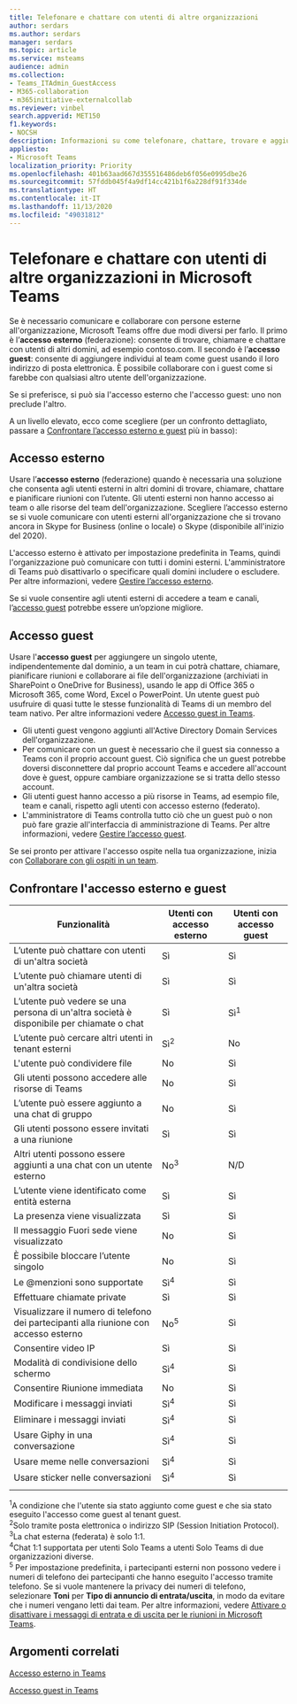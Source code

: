 ```yaml
---
title: Telefonare e chattare con utenti di altre organizzazioni
author: serdars
ms.author: serdars
manager: serdars
ms.topic: article
ms.service: msteams
audience: admin
ms.collection:
- Teams_ITAdmin_GuestAccess
- M365-collaboration
- m365initiative-externalcollab
ms.reviewer: vinbel
search.appverid: MET150
f1.keywords:
- NOCSH
description: Informazioni su come telefonare, chattare, trovare e aggiungere utenti all'esterno dell'organizzazione in Microsoft Teams usando l'accesso esterno (federazione) e l'accesso guest.
appliesto:
- Microsoft Teams
localization_priority: Priority
ms.openlocfilehash: 401b63aad667d355516486deb6f056e0995dbe26
ms.sourcegitcommit: 57fddb045f4a9df14cc421b1f6a228df91f334de
ms.translationtype: HT
ms.contentlocale: it-IT
ms.lasthandoff: 11/13/2020
ms.locfileid: "49031812"
---
```

<a name="call-and-chat-with-users-from-other-organizations-in-microsoft-teams"></a>Telefonare e chattare con utenti di altre organizzazioni in Microsoft Teams
======================================================

Se è necessario comunicare e collaborare con persone esterne all'organizzazione, Microsoft Teams offre due modi diversi per farlo. Il primo è l’**accesso esterno** (federazione): consente di trovare, chiamare e chattare con utenti di altri domini, ad esempio contoso.com. Il secondo è l’**accesso guest**: consente di aggiungere individui al team come guest usando il loro indirizzo di posta elettronica. È possibile collaborare con i guest come si farebbe con qualsiasi altro utente dell'organizzazione.

Se si preferisce, si può sia l'accesso esterno che l'accesso guest: uno non preclude l'altro.

A un livello elevato, ecco come scegliere (per un confronto dettagliato, passare a [Confrontare l’accesso esterno e guest](#compare-external-and-guest-access) più in basso):

## <a name="external-access"></a>Accesso esterno

Usare l’**accesso esterno** (federazione) quando è necessaria una soluzione che consenta agli utenti esterni in altri domini di trovare, chiamare, chattare e pianificare riunioni con l’utente. Gli utenti esterni non hanno accesso ai team o alle risorse del team dell'organizzazione. Scegliere l’accesso esterno se si vuole comunicare con utenti esterni all'organizzazione che si trovano ancora in Skype for Business (online o locale) o Skype (disponibile all'inizio del 2020). 

L'accesso esterno è attivato per impostazione predefinita in Teams, quindi l'organizzazione può comunicare con tutti i domini esterni. L'amministratore di Teams può disattivarlo o specificare quali domini includere o escludere. Per altre informazioni, vedere [Gestire l’accesso esterno](manage-external-access.md). 

Se si vuole consentire agli utenti esterni di accedere a team e canali, l’[accesso guest](#guest-access) potrebbe essere un’opzione migliore. 


## <a name="guest-access"></a>Accesso guest

Usare l'**accesso guest** per aggiungere un singolo utente, indipendentemente dal dominio, a un team in cui potrà chattare, chiamare, pianificare riunioni e collaborare ai file dell'organizzazione (archiviati in SharePoint o OneDrive for Business), usando le app di Office 365 o Microsoft 365, come Word, Excel o PowerPoint. Un utente guest può usufruire di quasi tutte le stesse funzionalità di Teams di un membro del team nativo. Per altre informazioni vedere [Accesso guest in Teams](guest-access.md).

- Gli utenti guest vengono aggiunti all'Active Directory Domain Services dell'organizzazione.
- Per comunicare con un guest è necessario che il guest sia connesso a Teams con il proprio account guest. Ciò significa che un guest potrebbe doversi disconnettere dal proprio account Teams e accedere all'account dove è guest, oppure cambiare organizzazione se si tratta dello stesso account.
- Gli utenti guest hanno accesso a più risorse in Teams, ad esempio file, team e canali, rispetto agli utenti con accesso esterno (federato).
- L'amministratore di Teams controlla tutto ciò che un guest può o non può fare grazie all'interfaccia di amministrazione di Teams. Per altre informazioni, vedere [Gestire l’accesso guest](manage-guests.md).

Se sei pronto per attivare l'accesso ospite nella tua organizzazione, inizia con [Collaborare con gli ospiti in un team](https://docs.microsoft.com/microsoft-365/solutions/collaborate-as-team).


## <a name="compare-external-and-guest-access"></a>Confrontare l'accesso esterno e guest

| Funzionalità | Utenti con accesso esterno | Utenti con accesso guest |
|---------|-----------------------|--------------------|
| L’utente può chattare con utenti di un'altra società | Sì |Sì |
| L’utente può chiamare utenti di un'altra società | Sì | Sì |
| L’utente può vedere se una persona di un'altra società è disponibile per chiamate o chat | Sì | Sì<sup>1</sup> |
| L’utente può cercare altri utenti in tenant esterni | Sì<sup>2</sup> | No |
| L'utente può condividere file | No | Sì |
| Gli utenti possono accedere alle risorse di Teams | No | Sì |
| L’utente può essere aggiunto a una chat di gruppo | No | Sì |
| Gli utenti possono essere invitati a una riunione | Sì | Sì |
| Altri utenti possono essere aggiunti a una chat con un utente esterno | No<sup>3</sup> | N/D |
| L’utente viene identificato come entità esterna | Sì | Sì |
| La presenza viene visualizzata | Sì | Sì |
| Il messaggio Fuori sede viene visualizzato | No | Sì |
| È possibile bloccare l’utente singolo | No | Sì |
| Le @menzioni sono supportate | Sì<sup>4</sup> | Sì |
| Effettuare chiamate private | Sì | Sì |
| Visualizzare il numero di telefono dei partecipanti alla riunione con accesso esterno | No<sup>5</sup> | Sì |
| Consentire video IP | Sì | Sì |
| Modalità di condivisione dello schermo | Sì<sup>4</sup> | Sì |
| Consentire Riunione immediata | No | Sì |
| Modificare i messaggi inviati | Sì<sup>4</sup> | Sì |
| Eliminare i messaggi inviati | Sì<sup>4</sup> | Sì |
| Usare Giphy in una conversazione | Sì<sup>4</sup> | Sì |
| Usare meme nelle conversazioni | Sì<sup>4</sup> | Sì |
| Usare sticker nelle conversazioni | Sì<sup>4</sup> | Sì |
||||

<sup>1</sup>A condizione che l'utente sia stato aggiunto come guest e che sia stato eseguito l'accesso come guest al tenant guest.<br>
<sup>2</sup>Solo tramite posta elettronica o indirizzo SIP (Session Initiation Protocol).<br>
<sup>3</sup>La chat esterna (federata) è solo 1:1.<br>
<sup>4</sup>Chat 1:1 supportata per utenti Solo Teams a utenti Solo Teams di due organizzazioni diverse. <br>
<sup>5</sup> Per impostazione predefinita, i partecipanti esterni non possono vedere i numeri di telefono dei partecipanti che hanno eseguito l'accesso tramite telefono. Se si vuole mantenere la privacy dei numeri di telefono, selezionare **Toni** per **Tipo di annuncio di entrata/uscita**, in modo da evitare che i numeri vengano letti dai team. Per altre informazioni, vedere [Attivare o disattivare i messaggi di entrata e di uscita per le riunioni in Microsoft Teams](turn-on-or-off-entry-and-exit-announcements-for-meetings-in-teams.md).

## <a name="related-topics"></a>Argomenti correlati

[Accesso esterno in Teams](manage-external-access.md)

[Accesso guest in Teams](guest-access.md)

